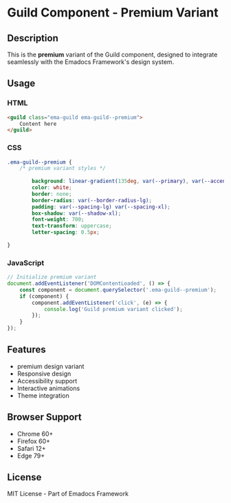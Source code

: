 # Guild Component - Premium Variant

## Description
This is the **premium** variant of the Guild component, designed to integrate seamlessly with the Emadocs Framework's design system.

## Usage

### HTML
```html
<guild class="ema-guild ema-guild--premium">
    Content here
</guild>
```

### CSS
```css
.ema-guild--premium {
    /* premium variant styles */
    
        background: linear-gradient(135deg, var(--primary), var(--accent));
        color: white;
        border: none;
        border-radius: var(--border-radius-lg);
        padding: var(--spacing-lg) var(--spacing-xl);
        box-shadow: var(--shadow-xl);
        font-weight: 700;
        text-transform: uppercase;
        letter-spacing: 0.5px;
    
}
```

### JavaScript
```javascript
// Initialize premium variant
document.addEventListener('DOMContentLoaded', () => {
    const component = document.querySelector('.ema-guild--premium');
    if (component) {
        component.addEventListener('click', (e) => {
            console.log('Guild premium variant clicked');
        });
    }
});
```

## Features
- premium design variant
- Responsive design
- Accessibility support
- Interactive animations
- Theme integration

## Browser Support
- Chrome 60+
- Firefox 60+
- Safari 12+
- Edge 79+

## License
MIT License - Part of Emadocs Framework
